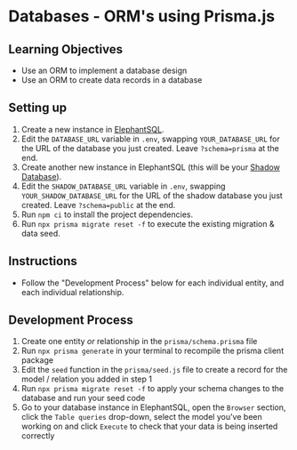 # Databases - ORM's using Prisma.js

## Learning Objectives
- Use an ORM to implement a database design
- Use an ORM to create data records in a database

## Setting up

1. Create a new instance in [ElephantSQL](https://www.elephantsql.com/).
2. Edit the `DATABASE_URL` variable in `.env`, swapping `YOUR_DATABASE_URL` for the URL of the database you just created. Leave `?schema=prisma` at the end.
3. Create another new instance in ElephantSQL (this will be your [Shadow Database](https://www.prisma.io/docs/concepts/components/prisma-migrate/shadow-database)).
4. Edit the `SHADOW_DATABASE_URL` variable in `.env`, swapping `YOUR_SHADOW_DATABASE_URL` for the URL of the shadow database you just created. Leave `?schema=public` at the end.
5. Run `npm ci` to install the project dependencies.
6. Run `npx prisma migrate reset -f` to execute the existing migration & data seed.

## Instructions

- Follow the "Development Process" below for each individual entity, and each individual relationship.

## Development Process

1. Create one entity *or* relationship in the `prisma/schema.prisma` file
2. Run `npx prisma generate` in your terminal to recompile the prisma client package
3. Edit the `seed` function in the `prisma/seed.js` file to create a record for the model / relation you added in step 1
4. Run `npx prisma migrate reset -f` to apply your schema changes to the database and run your seed code
5. Go to your database instance in ElephantSQL, open the `Browser` section, click the `Table queries` drop-down, select the model you've been working on and click `Execute` to check that your data is being inserted correctly